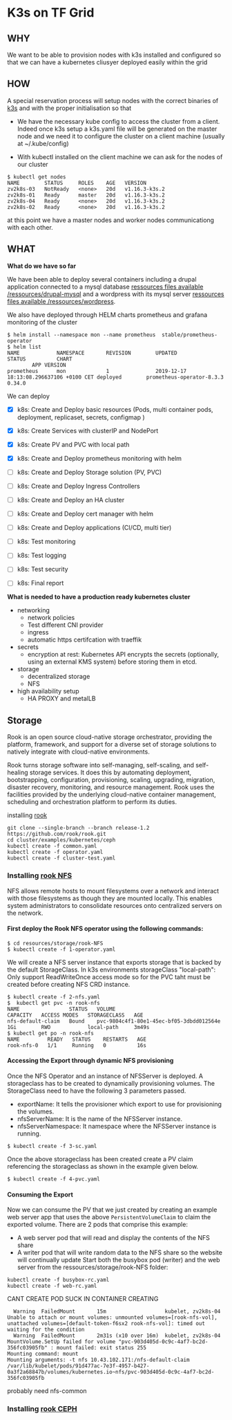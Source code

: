 # K3s on TF Grid

## WHY

We want to be able to provision nodes with k3s installed and configured so that we can have a kubernetes cliusyer deployed easily within the grid

## HOW

A special reservation process will setup nodes with the correct binaries of [k3s](https://github.com/rancher/k3s) and with the proper initialisation so that

- We have the necessary kube config to access the cluster from a client. Indeed once k3s setup a k3s.yaml file will be generated on the master node and we need it to configure the cluster on a client machine (usually at ~/.kube/config)

- With kubectl installed on the client machine we can ask for the nodes of our cluster

```
$ kubectl get nodes
NAME        STATUS     ROLES    AGE   VERSION
zv2k8s-03   NotReady   <none>   20d   v1.16.3-k3s.2
zv2k8s-01   Ready      master   20d   v1.16.3-k3s.2
zv2k8s-04   Ready      <none>   20d   v1.16.3-k3s.2
zv2k8s-02   Ready      <none>   20d   v1.16.3-k3s.2
```

at this point we have a master nodes and worker nodes communicationg with each other.

## WHAT

**What do we have so far**

We have been able to deploy several containers including a drupal application connected to a mysql database [ressources files available /ressources/drupal-mysql](/ressources/drupal-mysql) and a wordpress with its mysql server [ressources files available /ressources/wordpress](/ressources/wordpress).

We also have deployed through HELM charts prometheus and grafana monitoring of the cluster

```
$ helm install --namespace mon --name prometheus  stable/prometheus-operator
$ helm list
NAME            NAMESPACE       REVISION        UPDATED                                 STATUS          CHART
        APP VERSION
prometheus      mon             1               2019-12-17 18:13:08.296637106 +0100 CET deployed        prometheus-operator-8.3.3  0.34.0
```

We can deploy

- [x] k8s: Create and Deploy basic resources (Pods, multi container pods, deployment, replicaset, secrets, configmap )
- [x] k8s: Create Services with clusterIP and NodePort
- [x] k8s: Create PV and PVC with local path
- [x] k8s: Create and Deploy prometheus monitoring with helm

- [ ] k8s: Create and Deploy Storage solution (PV, PVC)
- [ ] k8s: Create and Deploy Ingress Controllers
- [ ] k8s: Create and Deploy an HA cluster
- [ ] k8s: Create and Deploy cert manager with helm
- [ ] k8s: Create and Deploy applications (CI/CD, multi tier)
- [ ] k8s: Test monitoring
- [ ] k8s: Test logging
- [ ] k8s: Test security
- [ ] k8s: Final report

**What is needed to have a production ready kubernetes cluster**

- networking
  - network policies
  - Test different CNI provider
  - ingress
  - automatic https certifcation with traeffik
- secrets
  - encryption at rest: Kubernetes API encrypts the secrets (optionally, using an external KMS system) before storing them in etcd.
- storage
  - decentralized storage
  - NFS
- high availability setup
  - HA PROXY and metalLB

## Storage

Rook is an open source cloud-native storage orchestrator, providing the platform, framework, and support for a diverse set of storage solutions to natively integrate with cloud-native environments.

Rook turns storage software into self-managing, self-scaling, and self-healing storage services. It does this by automating deployment, bootstrapping, configuration, provisioning, scaling, upgrading, migration, disaster recovery, monitoring, and resource management. Rook uses the facilities provided by the underlying cloud-native container management, scheduling and orchestration platform to perform its duties.

installing [rook](https://rook.io/docs/rook/v1.2/)

```
git clone --single-branch --branch release-1.2 https://github.com/rook/rook.git
cd cluster/examples/kubernetes/ceph
kubectl create -f common.yaml
kubectl create -f operator.yaml
kubectl create -f cluster-test.yaml
```

### Installing [rook NFS](https://rook.io/docs/rook/v1.2/nfs.html)

NFS allows remote hosts to mount filesystems over a network and interact with those filesystems as though they are mounted locally. This enables system administrators to consolidate resources onto centralized servers on the network.

#### First deploy the Rook NFS operator using the following commands:

```
$ cd resources/storage/rook-NFS
$ kubectl create -f 1-operator.yaml
```

We will create a NFS server instance that exports storage that is backed by the default StorageClass. In k3s environments storageClass "local-path": Only support ReadWriteOnce access mode so for the PVC taht must be created before creating NFS CRD instance.

```
$ kubectl create -f 2-nfs.yaml
$  kubectl get pvc -n rook-nfs
NAME                STATUS   VOLUME                                     CAPACITY   ACCESS MODES   STORAGECLASS   AGE
nfs-default-claim   Bound    pvc-9804c4f1-80e1-45ec-bf05-3dbdd012564e   1Gi        RWO            local-path     3m49s
$ kubectl get po -n rook-nfs
NAME         READY   STATUS    RESTARTS   AGE
rook-nfs-0   1/1     Running   0          16s
```

#### Accessing the Export through dynamic NFS provisioning

Once the NFS Operator and an instance of NFSServer is deployed. A storageclass has to be created to dynamically provisioning volumes.
The StorageClass need to have the following 3 parameters passed.

- exportName: It tells the provisioner which export to use for provisioning the volumes.
- nfsServerName: It is the name of the NFSServer instance.
- nfsServerNamespace: It namespace where the NFSServer instance is running.

```
$ kubectl create -f 3-sc.yaml
```

Once the above storageclass has been created create a PV claim referencing the storageclass as shown in the example given below.

```
$ kubectl create -f 4-pvc.yaml
```

#### Consuming the Export

Now we can consume the PV that we just created by creating an example web server app that uses the above `PersistentVolumeClaim` to claim the exported volume. There are 2 pods that comprise this example:

- A web server pod that will read and display the contents of the NFS share
- A writer pod that will write random data to the NFS share so the website will continually update
  Start both the busybox pod (writer) and the web server from the ressources/storage/rook-NFS folder:

```
kubectl create -f busybox-rc.yaml
kubectl create -f web-rc.yaml
```

CANT CREATE POD SUCK IN CONTAINER CREATING

```
  Warning  FailedMount       15m                   kubelet, zv2k8s-04  Unable to attach or mount volumes: unmounted volumes=[rook-nfs-vol], unattached volumes=[default-token-f6sx2 rook-nfs-vol]: timed out waiting for the condition
  Warning  FailedMount       2m31s (x10 over 16m)  kubelet, zv2k8s-04  MountVolume.SetUp failed for volume "pvc-903d405d-0c9c-4af7-bc2d-356fc03905fb" : mount failed: exit status 255
Mounting command: mount
Mounting arguments: -t nfs 10.43.102.171:/nfs-default-claim /var/lib/kubelet/pods/91d477ac-7e3f-4957-b427-0a3f2a68847b/volumes/kubernetes.io~nfs/pvc-903d405d-0c9c-4af7-bc2d-356fc03905fb
```

probably need nfs-common

### Installing [rook CEPH](https://rook.io/docs/rook/v1.2/ceph.html)
